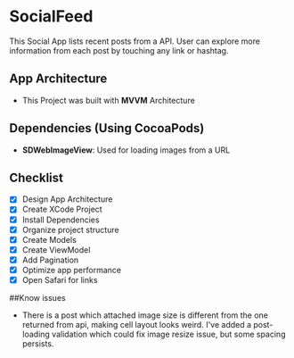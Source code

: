 #  SocialFeed

This Social App lists recent posts from a API. User can explore more information from each post by touching any link or hashtag.


## App Architecture

- This Project was built with **MVVM** Architecture


## Dependencies (Using CocoaPods)
- **SDWebImageView**: Used for loading images from a URL

## Checklist

- [x] Design App Architecture
- [x] Create XCode Project
- [x] Install Dependencies
- [x] Organize project structure
- [x] Create Models 
- [x] Create ViewModel
- [x] Add Pagination
- [x] Optimize app performance
- [x] Open Safari for links

##Know issues

- There is a post which attached image size is different from the one returned from api, making cell layout looks weird. I've added a post-loading validation which could fix image resize issue, but some spacing persists.
